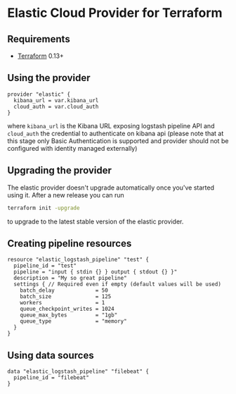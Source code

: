 # Elastic Cloud Provider for Terraform

Requirements
------------

- [Terraform](https://www.terraform.io/downloads.html) 0.13+

Using the provider
----------------------
```hcl
provider "elastic" {
  kibana_url = var.kibana_url
  cloud_auth = var.cloud_auth
}
```
where `kibana_url` is the Kibana URL exposing logstash pipeline API and `cloud_auth` the credential to authenticate on kibana api (please note that at this stage only Basic Authentication is supported and provider should not be configured with identity managed externally)

Upgrading the provider
----------------------

The elastic provider doesn't upgrade automatically once you've started using it. After a new release you can run

```bash
terraform init -upgrade
```
to upgrade to the latest stable version of the elastic provider. 

Creating pipeline resources
----------------------
```hcl
resource "elastic_logstash_pipeline" "test" {
  pipeline_id = "test"
  pipeline = "input { stdin {} } output { stdout {} }"
  description = "My so great pipeline"
  settings { // Required even if empty (default values will be used)
	batch_delay				= 50
    batch_size 				= 125
	workers 				= 1
	queue_checkpoint_writes = 1024
	queue_max_bytes 		= "1gb"
	queue_type 				= "memory"
  } 
}
```

Using data sources
----------------------
```hcl
data "elastic_logstash_pipeline" "filebeat" {
  pipeline_id = "filebeat"
}
```
